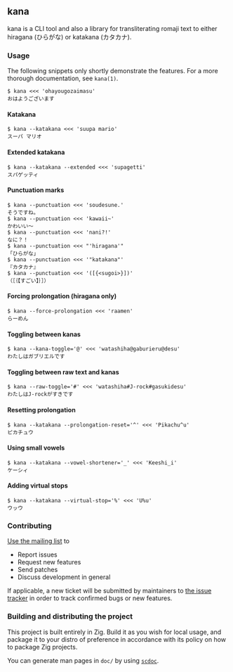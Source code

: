 ## kana

kana is a CLI tool and also a library for transliterating romaji text to either hiragana
(ひらがな) or katakana (カタカナ).

### Usage

The following snippets only shortly demonstrate the features. For a more thorough documentation,
see `kana(1)`.

```console
$ kana <<< 'ohayougozaimasu'
おはようございます
```

#### Katakana

```console
$ kana --katakana <<< 'suupa mario'
スーパ マリオ
```

#### Extended katakana


```console
$ kana --katakana --extended <<< 'supagetti'
スパゲッティ
```

#### Punctuation marks

```console
$ kana --punctuation <<< 'soudesune.'
そうですね。
$ kana --punctuation <<< 'kawaii~'
かわいい〜
$ kana --punctuation <<< 'nani?!'
なに？！
$ kana --punctuation <<< "'hiragana'"
「ひらがな」
$ kana --punctuation <<< '"katakana"'
『カタカナ』
$ kana --punctuation <<< '([{<sugoi>}])'
（［｛【すごい】｝］）
```

#### Forcing prolongation (hiragana only)

```console
$ kana --force-prolongation <<< 'raamen'
らーめん
```

#### Toggling between kanas

```console
$ kana --kana-toggle='@' <<< 'watashiha@gaburieru@desu'
わたしはガブリエルです
```

#### Toggling between raw text and kanas

```console
$ kana --raw-toggle='#' <<< 'watashiha#J-rock#gasukidesu'
わたしはJ-rockがすきです
```

#### Resetting prolongation

```console
$ kana --katakana --prolongation-reset='^' <<< 'Pikachu^u'
ピカチュウ
```

#### Using small vowels

```console
$ kana --katakana --vowel-shortener='_' <<< 'Keeshi_i'
ケーシィ
```

#### Adding virtual stops

```console
$ kana --katakana --virtual-stop='%' <<< 'U%u'
ウッウ
```

### Contributing

[Use the mailing list](mailto:~gbrlsnchs/kana-dev@lists.sr.ht) to
- Report issues
- Request new features
- Send patches
- Discuss development in general

If applicable, a new ticket will be submitted by maintainers to [the issue
tracker](https://todo.sr.ht/~gbrlsnchs/kana) in order to track confirmed bugs or new features.

### Building and distributing the project

This project is built entirely in Zig. Build it as you wish for local usage, and package it
to your distro of preference in accordance with its policy on how to package Zig projects.

You can generate man pages in `doc/` by using [`scdoc`](https://git.sr.ht/~sircmpwn/scdoc).
